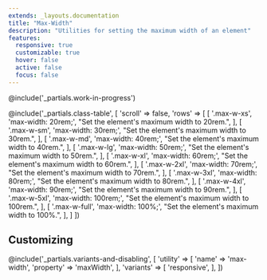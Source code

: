 ```yaml
---
extends: _layouts.documentation
title: "Max-Width"
description: "Utilities for setting the maximum width of an element"
features:
  responsive: true
  customizable: true
  hover: false
  active: false
  focus: false
---
```


@include('_partials.work-in-progress')

@include('_partials.class-table', [
  'scroll' => false,
  'rows' => [
    [
      '.max-w-xs',
      'max-width: 20rem;',
      "Set the element's maximum width to 20rem.",
    ],
    [
      '.max-w-sm',
      'max-width: 30rem;',
      "Set the element's maximum width to 30rem.",
    ],
    [
      '.max-w-md',
      'max-width: 40rem;',
      "Set the element's maximum width to 40rem.",
    ],
    [
      '.max-w-lg',
      'max-width: 50rem;',
      "Set the element's maximum width to 50rem.",
    ],
    [
      '.max-w-xl',
      'max-width: 60rem;',
      "Set the element's maximum width to 60rem.",
    ],
    [
      '.max-w-2xl',
      'max-width: 70rem;',
      "Set the element's maximum width to 70rem.",
    ],
    [
      '.max-w-3xl',
      'max-width: 80rem;',
      "Set the element's maximum width to 80rem.",
    ],
    [
      '.max-w-4xl',
      'max-width: 90rem;',
      "Set the element's maximum width to 90rem.",
    ],
    [
      '.max-w-5xl',
      'max-width: 100rem;',
      "Set the element's maximum width to 100rem.",
    ],
    [
      '.max-w-full',
      'max-width: 100%;',
      "Set the element's maximum width to 100%.",
    ],
  ]
])

## Customizing

@include('_partials.variants-and-disabling', [
    'utility' => [
        'name' => 'max-width',
        'property' => 'maxWidth',
    ],
    'variants' => [
        'responsive',
    ],
])
